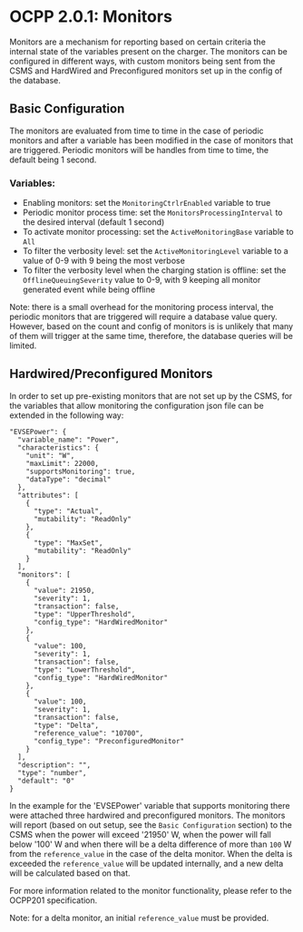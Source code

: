 # OCPP 2.0.1: Monitors

Monitors are a mechanism for reporting based on certain criteria the internal state of the variables present on the charger. The monitors can be configured in different ways, with custom monitors being sent from the CSMS and HardWired and Preconfigured monitors set up in the config of the database.


## Basic Configuration

The monitors are evaluated from time to time in the case of periodic monitors and after a variable has been modified in the case of monitors that are triggered. Periodic monitors will be handles from time to time, the default being 1 second.

### Variables:
- Enabling monitors: set the `MonitoringCtrlrEnabled` variable to true
- Periodic monitor process time: set the `MonitorsProcessingInterval` to the desired interval (default 1 second)
- To activate monitor processing: set the `ActiveMonitoringBase` variable to `All`
- To filter the verbosity level: set the `ActiveMonitoringLevel` variable to a value of 0-9 with 9 being the most verbose
- To filter the verbosity level when the charging station is offline: set the `OfflineQueuingSeverity` value to 0-9, with 9 keeping all monitor generated event while being offline

Note: there is a small overhead for the monitoring process interval, the periodic monitors that are triggered will require a database value query. However, based on the count and config of monitors is is unlikely that many of them will trigger at the same time, therefore, the database queries will be limited.

## Hardwired/Preconfigured Monitors

In order to set up pre-existing monitors that are not set up by the CSMS, for the variables that allow monitoring the configuration json file can be extended in the following way:

```
"EVSEPower": {
  "variable_name": "Power",
  "characteristics": {
    "unit": "W",
    "maxLimit": 22000,
    "supportsMonitoring": true,
    "dataType": "decimal"
  },
  "attributes": [
    {
      "type": "Actual",
      "mutability": "ReadOnly"
    },
    {
      "type": "MaxSet",
      "mutability": "ReadOnly"
    }
  ],
  "monitors": [
    {
      "value": 21950,
      "severity": 1,
      "transaction": false,
      "type": "UpperThreshold",
      "config_type": "HardWiredMonitor"
    },
    {
      "value": 100,
      "severity": 1,
      "transaction": false,
      "type": "LowerThreshold",
      "config_type": "HardWiredMonitor"
    },
    {
      "value": 100,
      "severity": 1,
      "transaction": false,
      "type": "Delta",
      "reference_value": "10700",
      "config_type": "PreconfiguredMonitor"
    }
  ],
  "description": "",
  "type": "number",
  "default": "0"
}
```

In the example for the 'EVSEPower' variable that supports monitoring there were attached three hardwired and preconfigured monitors. The monitors will report (based on out setup, see the `Basic Configuration` section) to the CSMS when the power will exceed '21950' W, when the power will fall below '100' W and when there will be a delta difference of more than `100` W from the `reference_value` in the case of the delta monitor. When the delta is exceeded the `reference_value` will be updated internally, and a new delta will be calculated based on that.

For more information related to the monitor functionality, please refer to the OCPP201 specification.

Note: for a delta monitor, an initial `reference_value` must be provided.